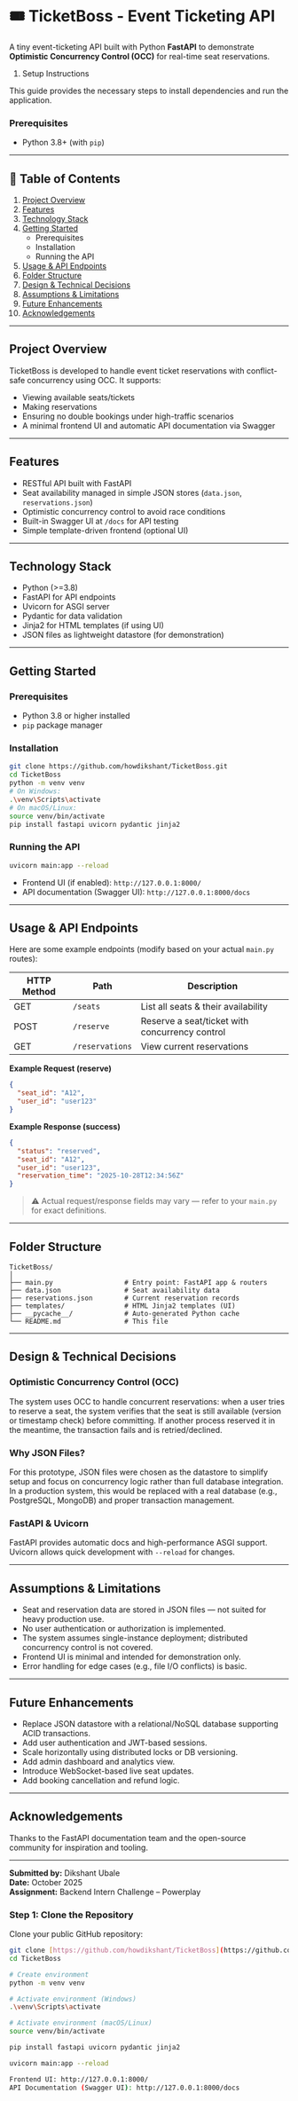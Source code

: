 # 🎟️ TicketBoss - Event Ticketing API

A tiny event-ticketing API built with Python **FastAPI** to demonstrate **Optimistic Concurrency Control (OCC)** for real-time seat reservations.

1. Setup Instructions

This guide provides the necessary steps to install dependencies and run the application.

### Prerequisites

* Python 3.8+ (with `pip`)

---

## 🚀 Table of Contents  
1. [Project Overview](#project-overview)  
2. [Features](#features)  
3. [Technology Stack](#technology-stack)  
4. [Getting Started](#getting-started)  
   - Prerequisites  
   - Installation  
   - Running the API  
5. [Usage & API Endpoints](#usage-api-endpoints)  
6. [Folder Structure](#folder-structure)  
7. [Design & Technical Decisions](#design-technical-decisions)  
8. [Assumptions & Limitations](#assumptions-limitations)  
9. [Future Enhancements](#future-enhancements)  
10. [Acknowledgements](#acknowledgements)  

---

## Project Overview  
TicketBoss is developed to handle event ticket reservations with conflict-safe concurrency using OCC. It supports:  
- Viewing available seats/tickets  
- Making reservations  
- Ensuring no double bookings under high-traffic scenarios  
- A minimal frontend UI and automatic API documentation via Swagger  

---

## Features  
- RESTful API built with FastAPI  
- Seat availability managed in simple JSON stores (`data.json`, `reservations.json`)  
- Optimistic concurrency control to avoid race conditions  
- Built-in Swagger UI at `/docs` for API testing  
- Simple template-driven frontend (optional UI)  

---

## Technology Stack  
- Python (>=3.8)  
- FastAPI for API endpoints  
- Uvicorn for ASGI server  
- Pydantic for data validation  
- Jinja2 for HTML templates (if using UI)  
- JSON files as lightweight datastore (for demonstration)  

---

## Getting Started  

### Prerequisites  
- Python 3.8 or higher installed  
- `pip` package manager  

### Installation  
```bash
git clone https://github.com/howdikshant/TicketBoss.git  
cd TicketBoss  
python -m venv venv  
# On Windows:
.\venv\Scripts\activate  
# On macOS/Linux:
source venv/bin/activate  
pip install fastapi uvicorn pydantic jinja2  
```

### Running the API  
```bash
uvicorn main:app --reload  
```

- Frontend UI (if enabled): `http://127.0.0.1:8000/`  
- API documentation (Swagger UI): `http://127.0.0.1:8000/docs`  

---

## Usage & API Endpoints  
Here are some example endpoints (modify based on your actual `main.py` routes):  

| HTTP Method | Path | Description |
|-------------|------|--------------|
| GET | `/seats` | List all seats & their availability |
| POST | `/reserve` | Reserve a seat/ticket with concurrency control |
| GET | `/reservations` | View current reservations |

**Example Request (reserve)**  
```json
{
  "seat_id": "A12",
  "user_id": "user123"
}
```

**Example Response (success)**  
```json
{
  "status": "reserved",
  "seat_id": "A12",
  "user_id": "user123",
  "reservation_time": "2025-10-28T12:34:56Z"
}
```

> ⚠️ Actual request/response fields may vary — refer to your `main.py` for exact definitions.

---

## Folder Structure  
```
TicketBoss/
│
├── main.py                  # Entry point: FastAPI app & routers  
├── data.json                # Seat availability data  
├── reservations.json        # Current reservation records  
├── templates/               # HTML Jinja2 templates (UI)  
├── __pycache__/             # Auto-generated Python cache  
└── README.md                # This file  
```

---

## Design & Technical Decisions  
### Optimistic Concurrency Control (OCC)  
The system uses OCC to handle concurrent reservations: when a user tries to reserve a seat, the system verifies that the seat is still available (version or timestamp check) before committing. If another process reserved it in the meantime, the transaction fails and is retried/declined.

### Why JSON Files?  
For this prototype, JSON files were chosen as the datastore to simplify setup and focus on concurrency logic rather than full database integration.  
In a production system, this would be replaced with a real database (e.g., PostgreSQL, MongoDB) and proper transaction management.

### FastAPI & Uvicorn  
FastAPI provides automatic docs and high-performance ASGI support. Uvicorn allows quick development with `--reload` for changes.

---

## Assumptions & Limitations  
- Seat and reservation data are stored in JSON files — not suited for heavy production use.  
- No user authentication or authorization is implemented.  
- The system assumes single-instance deployment; distributed concurrency control is not covered.  
- Frontend UI is minimal and intended for demonstration only.  
- Error handling for edge cases (e.g., file I/O conflicts) is basic.

---

## Future Enhancements  
- Replace JSON datastore with a relational/NoSQL database supporting ACID transactions.  
- Add user authentication and JWT-based sessions.  
- Scale horizontally using distributed locks or DB versioning.  
- Add admin dashboard and analytics view.  
- Introduce WebSocket-based live seat updates.  
- Add booking cancellation and refund logic.  

---

## Acknowledgements  
Thanks to the FastAPI documentation team and the open-source community for inspiration and tooling.  

---

**Submitted by:** Dikshant Ubale  
**Date:** October 2025  
**Assignment:** Backend Intern Challenge – Powerplay  

### Step 1: Clone the Repository

Clone your public GitHub repository:

```bash
git clone [https://github.com/howdikshant/TicketBoss](https://github.com/howdikshant/TicketBoss)
cd TicketBoss

# Create environment
python -m venv venv

# Activate environment (Windows)
.\venv\Scripts\activate

# Activate environment (macOS/Linux)
source venv/bin/activate

pip install fastapi uvicorn pydantic jinja2

uvicorn main:app --reload

Frontend UI: http://127.0.0.1:8000/
API Documentation (Swagger UI): http://127.0.0.1:8000/docs

